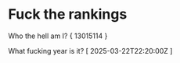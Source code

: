 # Fuck the rankings

Who the hell am I?
{ 13015114 }

What fucking year is it?
[ 2025-03-22T22:20:00Z ]
